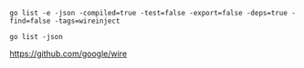 ```
go list -e -json -compiled=true -test=false -export=false -deps=true -find=false -tags=wireinject

go list -json
```
https://github.com/google/wire
